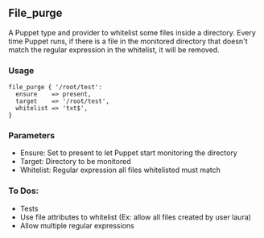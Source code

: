 ## File_purge

A Puppet type and provider to whitelist some files inside a directory.
Every time Puppet runs, if there is a file in the monitored directory
that doesn't match the regular expression in the whitelist, it will
be removed.

### Usage

```
file_purge { '/root/test':
  ensure    => present,
  target    => '/root/test',
  whitelist => 'txt$',
}
```

### Parameters
- Ensure: Set to present to let Puppet start monitoring the directory
- Target: Directory to be monitored
- Whitelist: Regular expression all files whitelisted must match

### To Dos:
- Tests
- Use file attributes to whitelist (Ex: allow all files created by
user laura)
- Allow multiple regular expressions
